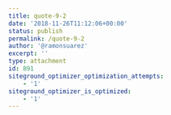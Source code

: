 ```yaml
---
title: quote-9-2
date: '2018-11-26T11:12:06+00:00'
status: publish
permalink: /quote-9-2
author: '@ramonsuarez'
excerpt: ''
type: attachment
id: 891
siteground_optimizer_optimization_attempts:
    - '1'
siteground_optimizer_is_optimized:
    - '1'
---
```

<!DOCTYPE html PUBLIC "-//W3C//DTD HTML 4.0 Transitional//EN" "http://www.w3.org/TR/REC-html40/loose.dtd">
<?xml encoding="UTF-8">
